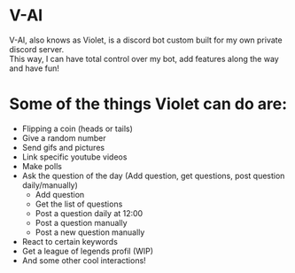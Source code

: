 # V-AI
V-AI, also knows as Violet, is a discord bot custom built for my own private discord server.  
This way, I can have total control over my bot, add features along the way and have fun!  

# Some of the things Violet can do are:  
- Flipping a coin (heads or tails)  
- Give a random number  
- Send gifs and pictures  
- Link specific youtube videos  
- Make polls  
- Ask the question of the day (Add question, get questions, post question daily/manually)  
   - Add question
   - Get the list of questions
   - Post a question daily at 12:00
   - Post a question manually
   - Post a new question manually
- React to certain keywords  
- Get a league of legends profil (WIP)  
- And some other cool interactions!  

